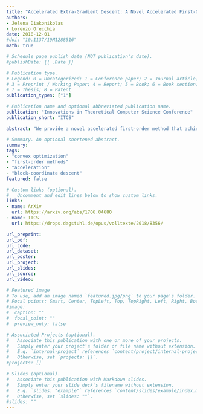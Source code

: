 ```yaml
---
title: "Accelerated Extra-Gradient Descent: A Novel Accelerated First-Order Method" 
authors: 
- Jelena Diakonikolas
- Lorenzo Orecchia
date: 2018-12-01
#doi: "10.1137/19M1288516"
math: true

# Schedule page publish date (NOT publication's date).
#publishDate: {{ .Date }}

# Publication type.
# Legend: 0 = Uncategorized; 1 = Conference paper; 2 = Journal article;
# 3 = Preprint / Working Paper; 4 = Report; 5 = Book; 6 = Book section;
# 7 = Thesis; 8 = Patent
publication_types: ["1"]

# Publication name and optional abbreviated publication name.
publication: "Innovations in Theoretical Computer Science Conference"
publication_short: "ITCS"

abstract: "We provide a novel accelerated first-order method that achieves the asymptotically optimal convergence rate for smooth functions in the first-order oracle model. To this day, Nesterov's Accelerated Gradient Descent (AGD) and variations thereof were the only methods achieving acceleration in this standard blackbox model. In contrast, our algorithm is significantly different from AGD, as it relies on a predictor-corrector approach similar to that used by Mirror-Prox [Nemirovski, 2004] and Extra-Gradient Descent [Korpelevich, 1977] in the solution of convex-concave saddle point problems. For this reason, we dub our algorithm Accelerated Extra-Gradient Descent (AXGD). Its construction is motivated by the discretization of an accelerated continuous-time dynamics [Krichene et al., 2015] using the classical method of implicit Euler discretization. Our analysis explicitly shows the effects of discretization through a conceptually novel primal-dual viewpoint. Moreover, we show that the method is quite general: it attains optimal convergence rates for other classes of objectives (e.g., those with generalized smoothness properties or that are non-smooth and Lipschitz-continuous) using the appropriate choices of step lengths. Finally, we present experiments showing that our algorithm matches the performance of Nesterov's method, while appearing more robust to noise in some cases."

# Summary. An optional shortened abstract.
summary: 
tags:
- "convex optimization"
- "first-order methods"
- "acceleration"
- "block-coordinate descent"
featured: false

# Custom links (optional).
#   Uncomment and edit lines below to show custom links.
links:
- name: ArXiv
  url: https://arxiv.org/abs/1706.04680
- name: ITCS
  url: https://drops.dagstuhl.de/opus/volltexte/2018/8356/

url_preprint: 
url_pdf: 
url_code:
url_dataset:
url_poster:
url_project:
url_slides:
url_source:
url_video:

# Featured image
# To use, add an image named `featured.jpg/png` to your page's folder. 
# Focal points: Smart, Center, TopLeft, Top, TopRight, Left, Right, BottomLeft, Bottom, BottomRight.
#image:
#  caption: ""
#  focal_point: ""
#  preview_only: false

# Associated Projects (optional).
#   Associate this publication with one or more of your projects.
#   Simply enter your project's folder or file name without extension.
#   E.g. `internal-project` references `content/project/internal-project/index.md`.
#   Otherwise, set `projects: []`.
#projects: []

# Slides (optional).
#   Associate this publication with Markdown slides.
#   Simply enter your slide deck's filename without extension.
#   E.g. `slides: "example"` references `content/slides/example/index.md`.
#   Otherwise, set `slides: ""`.
#slides: ""
---
```


